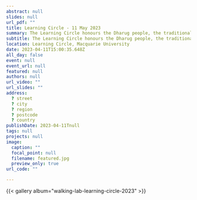 ```yaml
---
abstract: null
slides: null
url_pdf: ""
title: Learning Circle - 11 May 2023
summary: The Learning Circle honours the Dharug people, the traditional owners of Macquarie University's lands. It serves as a culturally safe environment for gathering and sharing knowledge, a practice ingrained in Aboriginal and Torres Strait Islander cultures for tens of thousands of years.
subtitle: The Learning Circle honours the Dharug people, the traditional owners of Macquarie University's lands. It serves as a culturally safe environment for gathering and sharing knowledge, a practice ingrained in Aboriginal and Torres Strait Islander cultures for tens of thousands of years.
location: Learning Circle, Macquarie University
date: 2023-04-11T15:00:35.648Z
all_day: false
event: null
event_url: null
featured: null
authors: null
url_video: ""
url_slides: ""
address:
  ? street
  ? city
  ? region
  ? postcode
  ? country
publishDate: 2023-04-11Tnull
tags: null
projects: null
image:
  caption: ""
  focal_point: null
  filename: featured.jpg
  preview_only: true
url_code: ""

---
```


{{< gallery album="walking-lab-learning-circle-2023" >}}
